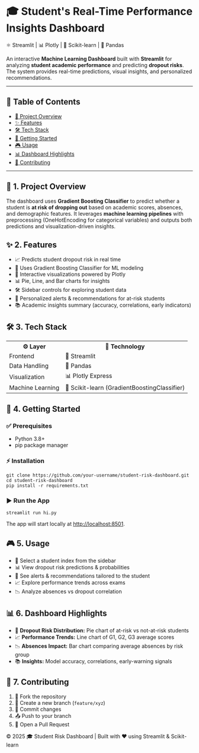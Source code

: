 <!DOCTYPE html>
<html lang="en">
<head>
  <meta charset="UTF-8">
</head>
<body>

<h1>🎓 Student's Real-Time Performance Insights Dashboard</h1>

<p>
  <span>⚛️ Streamlit</span> |
  <span>📊 Plotly</span> |
  <span>🤖 Scikit-learn</span> |
  <span>📂 Pandas</span>
</p>

<p>
  An interactive <b>Machine Learning Dashboard</b> built with <strong>Streamlit</strong> 
  for analyzing <b>student academic performance</b> and predicting <b>dropout risks</b>.  
  The system provides real-time predictions, visual insights, and personalized recommendations.
</p>

<hr>

<h2>📑 Table of Contents</h2>
<ul>
  <li><a href="#overview">📝 Project Overview</a></li>
  <li><a href="#features">✨ Features</a></li>
  <li><a href="#tech-stack">🛠 Tech Stack</a></li>
  <li><a href="#getting-started">🚀 Getting Started</a></li>
  <li><a href="#usage">🎮 Usage</a></li>
  <li><a href="#dashboard">📊 Dashboard Highlights</a></li>
  <li><a href="#contribute">🤝 Contributing</a></li>
</ul>

<hr>

<h2 id="overview">📝 1. Project Overview</h2>
<p>
The dashboard uses <b>Gradient Boosting Classifier</b> to predict whether a student is 
<b>at risk of dropping out</b> based on academic scores, absences, and demographic features.
It leverages <b>machine learning pipelines</b> with preprocessing (OneHotEncoding for categorical variables) 
and outputs both predictions and visualization-driven insights.
</p>

<h2 id="features">✨ 2. Features</h2>
<ul>
  <li>📈 Predicts student dropout risk in real time</li>
  <li>🧠 Uses Gradient Boosting Classifier for ML modeling</li>
  <li>🎨 Interactive visualizations powered by Plotly</li>
  <li>📊 Pie, Line, and Bar charts for insights</li>
  <li>🛠 Sidebar controls for exploring student data</li>
  <li>🚨 Personalized alerts & recommendations for at-risk students</li>
  <li>📚 Academic insights summary (accuracy, correlations, early indicators)</li>
</ul>

<h2 id="tech-stack">🛠 3. Tech Stack</h2>
<table>
  <tr><th>⚙️ Layer</th><th>🔧 Technology</th></tr>
  <tr><td>Frontend</td><td>🎨 Streamlit</td></tr>
  <tr><td>Data Handling</td><td>📂 Pandas</td></tr>
  <tr><td>Visualization</td><td>📊 Plotly Express</td></tr>
  <tr><td>Machine Learning</td><td>🤖 Scikit-learn (GradientBoostingClassifier)</td></tr>
</table>

<h2 id="getting-started">🚀 4. Getting Started</h2>

<h3>✅ Prerequisites</h3>
<ul>
  <li>Python 3.8+</li>
  <li>pip package manager</li>
</ul>

<h3>⚡ Installation</h3>
<pre><code>git clone https://github.com/your-username/student-risk-dashboard.git
cd student-risk-dashboard
pip install -r requirements.txt
</code></pre>

<h3>▶️ Run the App</h3>
<pre><code>streamlit run hi.py
</code></pre>
<p>
The app will start locally at <a href="http://localhost:8501" target="_blank">http://localhost:8501</a>.
</p>

<h2 id="usage">🎮 5. Usage</h2>
<ul>
  <li>📌 Select a student index from the sidebar</li>
  <li>📊 View dropout risk predictions & probabilities</li>
  <li>🚨 See alerts & recommendations tailored to the student</li>
  <li>📈 Explore performance trends across exams</li>
  <li>📉 Analyze absences vs dropout correlation</li>
</ul>

<h2 id="dashboard">📊 6. Dashboard Highlights</h2>
<ul>
  <li>🥧 <b>Dropout Risk Distribution:</b> Pie chart of at-risk vs not-at-risk students</li>
  <li>📈 <b>Performance Trends:</b> Line chart of G1, G2, G3 average scores</li>
  <li>📉 <b>Absences Impact:</b> Bar chart comparing average absences by risk group</li>
  <li>📚 <b>Insights:</b> Model accuracy, correlations, early-warning signals</li>
</ul>

<h2 id="contribute">🤝 7. Contributing</h2>
<ol>
  <li>🍴 Fork the repository</li>
  <li>🌿 Create a new branch (<code>feature/xyz</code>)</li>
  <li>💾 Commit changes</li>
  <li>📤 Push to your branch</li>
  <li>🔁 Open a Pull Request</li>
</ol>

<footer>
  <p>© 2025 🎓 Student Risk Dashboard | Built with ❤️ using Streamlit & Scikit-learn</p>
</footer>

</body>
</html>
